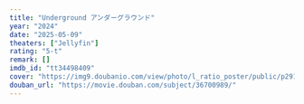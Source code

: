 ```yaml
---
title: "Underground アンダーグラウンド"
year: "2024"
date: "2025-05-09"
theaters: ["Jellyfin"]
rating: "5-t"
remark: []
imdb_id: "tt34498409"
cover: "https://img9.doubanio.com/view/photo/l_ratio_poster/public/p2919385174.jpg"
douban_url: "https://movie.douban.com/subject/36700989/"
---
```

